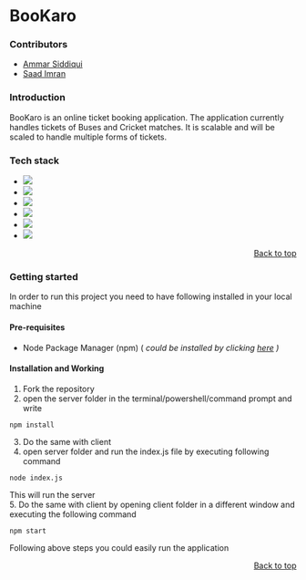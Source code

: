 # BooKaro
<a name = "readme-top"></a>
### Contributors
* <a href = "https://github.com/siddiki002">Ammar Siddiqui</a>
* <a href = "https://github.com/AE186">Saad Imran</a>

### Introduction

BooKaro is an online ticket booking application. The application currently handles tickets of Buses and Cricket matches. It is scalable and will be scaled to handle multiple forms of tickets.

### Tech stack
* <img src = "https://img.shields.io/badge/-JS-lemon?logo=javascript&style=for-the-badge" />
* <img src = "https://img.shields.io/badge/-React-white?logo=react&style=for-the-badge" />
* <img src = "https://img.shields.io/badge/-Node-white?logo=nodedotjs&style=for-the-badge" />
* <img src = "https://img.shields.io/badge/-Express-black?logo=express&style=for-the-badge" />
* <img src = "https://img.shields.io/badge/-MongoDB-black?logo=mongodb&style=for-the-badge" />
* <img src = "https://img.shields.io/badge/-Selenium-black?logo=selenium&style=for-the-badge" />
<p align = "right"><a href = "#readme-top">Back to top</a></p>

### Getting started

In order to run this project you need to have following installed in your local machine

#### Pre-requisites

* Node Package Manager (npm) ( _could be installed by clicking <a href = "https://nodejs.org/en/download" >here</a> )_

#### Installation and Working
1. Fork the repository
2. open the server folder in the terminal/powershell/command prompt and write <br>
  ```
  npm install
  ```
3. Do the same with client 
4. open server folder and run the index.js file by executing following command <br>
  ```
  node index.js
  ```
  This will run the server <br>
5. Do the same with client by opening client folder in a different window and executing the following command
  ```
  npm start
  ```
Following above steps you could easily run the application
<p align = "right"><a href = "#readme-top">Back to top</a></p>
